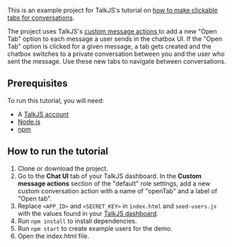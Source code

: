 This is an example project for TalkJS's tutorial on [how to make clickable tabs for conversations](https://talkjs.com/resources/how-to-make-clickable-tabs-for-conversations/).

The project uses TalkJS's [custom message actions
](https://talkjs.com/docs/Reference/JavaScript_Chat_SDK/Chatbox/#Chatbox__onCustomMessageAction) to add a new "Open Tab" option to each message a user sends in the chatbox UI. If the "Open Tab" option is clicked for a given message, a tab gets created and the chatbox switches to a private conversation between you and the user who sent the message. Use these new tabs to navigate between conversations.

## Prerequisites

To run this tutorial, you will need:

- A [TalkJS account](https://talkjs.com/dashboard/login)
- [Node.js](https://nodejs.org/en)
- [npm](https://www.npmjs.com/)

## How to run the tutorial

1. Clone or download the project.
2. Go to the **Chat UI** tab of your TalkJS dashboard. In the **Custom message actions** section of the "default" role settings, add a new custom conversation action with a name of "openTab" and a label of "Open tab".
3. Replace `<APP_ID>` and `<SECRET_KEY>` in `index.html` and `seed-users.js` with the values found in your [TalkJS dashboard](https://talkjs.com/dashboard/login).
4. Run `npm install` to install dependencies.
5. Run `npm start` to create example users for the demo.
6. Open the index.html file.
